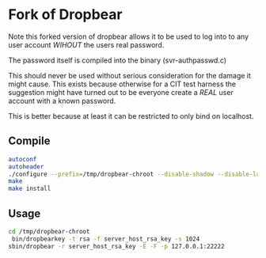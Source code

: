 # Fork of Dropbear

Note this forked version of dropbear allows it to be used to log
into to any user account *WIHOUT* the users real password.

The password itself is compiled into the binary (svr-authpasswd.c)

This should never be used without serious consideration for the 
damage it might cause. This exists because otherwise for a CIT test
harness the suggestion might have turned out to be everyone create
a *REAL* user account with a known password. 

This is better because at least it can be restricted to only bind
on localhost.



## Compile

```bash
autoconf
autoheader
./configure --prefix=/tmp/dropbear-chroot --disable-shadow --disable-lastlog
make
make install
```

## Usage

```bash
cd /tmp/dropbear-chroot
 bin/dropbearkey -t rsa -f server_host_rsa_key -s 1024
sbin/dropbear -r server_host_rsa_key -E -F -p 127.0.0.1:22222
```
